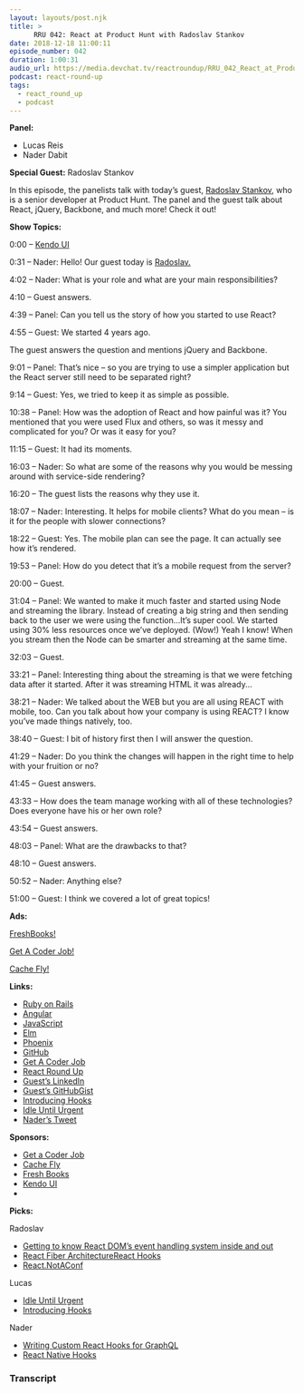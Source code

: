 ```yaml
---
layout: layouts/post.njk
title: >
      RRU 042: React at Product Hunt with Radoslav Stankov
date: 2018-12-18 11:00:11
episode_number: 042
duration: 1:00:31
audio_url: https://media.devchat.tv/reactroundup/RRU_042_React_at_Product_Hunt_with_Radoslav_Stankov.mp3
podcast: react-round-up
tags: 
  - react_round_up
  - podcast
---
```


 **Panel:**

- Lucas Reis
- Nader Dabit

**Special Guest:** Radoslav Stankov

In this episode, the panelists talk with today’s guest, [Radoslav Stankov](https://bg.linkedin.com/in/radoslavstankov), who is a senior developer at Product Hunt. The panel and the guest talk about React, jQuery, Backbone, and much more! Check it out!

**Show Topics:**

0:00 – [Kendo UI](https://www.telerik.com/kendo-ui?utm_medium=social-paid&utm_source=devchattv&utm_campaign=kendo-ui-awareness-jsjabber)

0:31 – Nader: Hello! Our guest today is [Radoslav.](https://bg.linkedin.com/in/radoslavstankov)

4:02 – Nader: What is your role and what are your main responsibilities?

4:10 – Guest answers.

4:39 – Panel: Can you tell us the story of how you started to use React?

4:55 – Guest: We started 4 years ago.

The guest answers the question and mentions jQuery and Backbone.

9:01 – Panel: That’s nice – so you are trying to use a simpler application but the React server still need to be separated right?

9:14 – Guest: Yes, we tried to keep it as simple as possible.

10:38 – Panel: How was the adoption of React and how painful was it? You mentioned that you were used Flux and others, so was it messy and complicated for you? Or was it easy for you?

11:15 – Guest: It had its moments.

16:03 – Nader: So what are some of the reasons why you would be messing around with service-side rendering?

16:20 – The guest lists the reasons why they use it.

18:07 – Nader: Interesting. It helps for mobile clients? What do you mean – is it for the people with slower connections?

18:22 – Guest: Yes. The mobile plan can see the page. It can actually see how it’s rendered.

19:53 – Panel: How do you detect that it’s a mobile request from the server?

20:00 – Guest.

31:04 – Panel: We wanted to make it much faster and started using Node and streaming the library. Instead of creating a big string and then sending back to the user we were using the function...It’s super cool. We started using 30% less resources once we’ve deployed. (Wow!) Yeah I know! When you stream then the Node can be smarter and streaming at the same time.

32:03 – Guest.

33:21 – Panel: Interesting thing about the streaming is that we were fetching data after it started. After it was streaming HTML it was already...

38:21 – Nader: We talked about the WEB but you are all using REACT with mobile, too. Can you talk about how your company is using REACT? I know you’ve made things natively, too.

38:40 – Guest: I bit of history first then I will answer the question.

41:29 – Nader: Do you think the changes will happen in the right time to help with your fruition or no?

41:45 – Guest answers.

43:33 – How does the team manage working with all of these technologies? Does everyone have his or her own role?

43:54 – Guest answers.

48:03 – Panel: What are the drawbacks to that?

48:10 – Guest answers.

50:52 – Nader: Anything else?

51:00 – Guest: I think we covered a lot of great topics!

**Ads:**

[FreshBooks!](https://www.freshbooks.com)

[Get A Coder Job!](https://devchat.tv/get-a-coder-job/)

[Cache Fly!](https://www.cachefly.com)

**Links:**

- [Ruby on Rails](https://rubyonrails.org)
- [Angular](https://angular.io/guide/quickstart)
- [JavaScript](https://www.javascript.com)
- [Elm](https://elm-lang.org/community)
- [Phoenix](https://phoenixframework.org)
- [GitHub](https://github.com)
- [Get A Coder Job](https://devchat.tv/get-a-coder-job/)
- [React Round Up](https://devchat.tv/react-round-up/)
- [Guest’s LinkedIn](https://bg.linkedin.com/in/radoslavstankov)
- [Guest’s GitHubGist](https://gist.github.com/RStankov/f437fe75e60d9619200df1dc10241cac)
- [Introducing Hooks](https://reactjs.org/docs/hooks-intro.html)
- [Idle Until Urgent](https://philipwalton.com/articles/idle-until-urgent/)
- [Nader’s Tweet](https://twitter.com/dabit3/status/1055852963141345281)

**Sponsors:**

- [Get a Coder Job](https://devchat.tv/get-a-coder-job/)
- [Cache Fly](https://www.cachefly.com)
- [Fresh Books](https://www.freshbooks.com/?ref=ppc-na-fb&camp=US%2528SEM%2529Branded%257CEXM&ag=%257Efreshbooks&kw=fresh%2520books&campaignid=717543354&adgroupid=53169078638&kwid=kwd-299596828929&dv=c&ntwk=g&crid=289653575014&source=GOOGLE&gclid=EAIaIQobChMIwr_9ofSJ3gIVyrfACh1DkQVNEAAYASAAEgJIUvD_BwE&gclsrc=aw.ds&dclid=CPaQ6KX0id4CFUTcwAodvfQEcA)
- [Kendo UI](https://www.telerik.com/kendo-ui?utm_medium=social-paid&utm_source=devchattv&utm_campaign=kendo-ui-awareness-jsjabber)
- 

**Picks:**

Radoslav

- [Getting to know React DOM’s event handling system inside and out](https://medium.com/the-guild/getting-to-know-react-doms-event-handling-system-inside-out-378c44d2a5d0)
- [React Fiber Architecture](https://github.com/SaeedMalikx/React-Fiber-Architecture)[React Hooks](https://nikgraf.github.io/react-hooks/)
- [React.NotAConf](http://react-not-a-conf.com)

Lucas

- [Idle Until Urgent](https://philipwalton.com/articles/idle-until-urgent/)
- [Introducing Hooks](https://reactjs.org/docs/hooks-intro.html)

Nader

- [Writing Custom React Hooks for GraphQL](https://medium.com/open-graphql/react-hooks-for-graphql-3fa8ebdd6c62)
- [React Native Hooks](https://twitter.com/dabit3/status/1056986109912043520)


### Transcript


